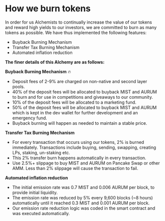 # How we burn tokens

In order for us Alchemists to continually increase the value of our tokens and reward high yields to our investors, we are committed to burn as many tokens as possible. We have thus implemented the following features:

* Buyback Burning Mechanism
* Transfer Tax Burning Mechanism
* Automated inflation reduction

**The finer details of this Alchemy are as follows:**

**Buyback Burning Mechanism** 🔥 

* Deposit fees of 2-9% are charged on non-native and second layer pools.
* 40% of the deposit fees will be allocated to buyback MIST and AURUM to burn and for use in competitions and giveaways to our community.
* 10% of the deposit fees will be allocated to a marketing fund.
* 50% of the deposit fees will be allocated to buyback MIST and AURUM which is kept in the dev wallet for further development and an emergency fund.
* Buyback burning will happen as needed to maintain a stable price.

**Transfer Tax Burning Mechanism**

* For every transaction that occurs using our tokens, 2% is burned immediately. Transactions include buying, sending, swapping, creating LPs, staking, un-staking etc.
* This 2% transfer burn happens automatically in every transaction.
* Use 2.5%+ slippage to buy MIST and AURUM on Pancake Swap or other AMM. Less than 2% slippage will cause the transaction to fail.

**Automated inflation reduction**

* The initial emission rate was 0.7 MIST and 0.006 AURUM per block, to provide initial liquidity.
* The emission rate was reduced by 5% every 9,600 blocks \(~8 hours\) automatically until it reached 0.3 MIST and 0.001 AURUM per block.
* Our emission rate reduction logic was coded in the smart contract and was executed automatically.

